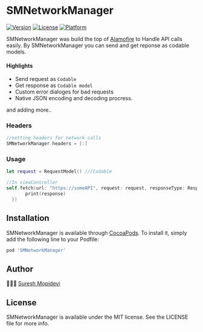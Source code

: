 # SMNetworkManager

[![Version](https://img.shields.io/cocoapods/v/SMNetworkManager.svg?style=flat)](https://cocoapods.org/pods/SMNetworkManager)
[![License](https://img.shields.io/cocoapods/l/SMNetworkManager.svg?style=flat)](https://cocoapods.org/pods/SMNetworkManager)
[![Platform](https://img.shields.io/cocoapods/p/SMNetworkManager.svg?style=flat)](https://cocoapods.org/pods/SMNetworkManager)

SMNetworkManager was build the top of [Alamofire](https://github.com/Alamofire/Alamofire) to Handle API calls easily. By SMNetworkManager you can send and get reponse as codable models. 

#### Highlights
- Send request as `Codable`
- Get response as `Codable model`
- Custom error dialoges for bad requests
- Native JSON encoding and decoding procress.

and adding more..

### Headers
 ```swift
//setting headers for network calls
SMNetworkManager.headers = [:]
```
### Usage
```swift
let request = RequestModel() ///Codable

//In viewController
self.fetch(url: "https://someAPI", request: request, responseType: ResponseModel.self, paramEncoding: .default) { [weak self] (response) in
       print(response)
  })
```

## Installation

SMNetworkManager is available through [CocoaPods](https://cocoapods.org/SMNetworkManager). To install
it, simply add the following line to your Podfile:

```ruby
pod 'SMNetworkManager'
```

## Author

🙍🏻‍♂️ [Suresh Mopidevi](iosdevsureshmopidevi@gmail.com)

## License

SMNetworkManager is available under the MIT license. See the LICENSE file for more info.
